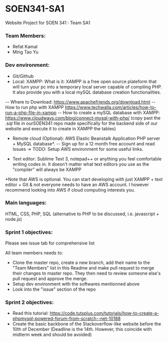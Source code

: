 # SOEN341-SA1
Website Project for SOEN 341 : Team SA1

### Team Members:
- Refat Kamal
- Ming Tao Yu

### Dev environment:
- Git/Github
- Local: XAMPP:
What is it: XAMPP is a free open source plateform that will turn your pc into a temporary local server capable of compiling PHP. It also provide you with a local mySQL database creation functionalities. 

-- Where to Download: https://www.apachefriends.org/download.html
-- How to run php with XAMPP https://www.techwalla.com/articles/how-to-run-a-php-file-in-xampp 
-- How to create a mySQL database with XAMPP: https://www.cloudways.com/blog/connect-mysql-with-php/ (copy past the .sql file in ourSOEN341 repo made specifically for the backend side of our website and execute it to create in XAMPP the tables)

- Remote cloud (Optional): AWS Elastic Beanstalk Application PHP server + MySQL database*. 
-- Sign up for a 12 month free account and read Issues -> TODO: Setup AWS environment for some useful links. 

- Text editor: Sublime Text 3, notepad++ or anything you feel comfortable writing codes in. It doesn't matter what text editors you use as the "compiler" will always be XAMPP

*Note that AWS is optional. You can start developing with just XAMPP + text editor + Git & not everyone needs to have an AWS account. I however recommend looking into AWS if cloud computing interests you. 

### Main languages: 
HTML, CSS, PHP, SQL (alternative to PHP to be discussed, i.e. javascript + node.js) 

### Sprint 1 objectives:

Please see issue tab for comprehensive list

All team members needs to:
- Clone the master repo, create a new branch, add their name to the "Team Members" list in this Readme and make pull request to merge their changes to master repo. They then need to review someone else's pull request and approve the merge. 
- Setup dev environment with the softwares mentionned above
- Look into the "issue" section of the repo 

### Sprint 2 objectives:
- Read this tutorial: https://code.tutsplus.com/tutorials/how-to-create-a-phpmysql-powered-forum-from-scratch--net-10188
- Create the basic backbone of the Stackoverflow-like website before the 10th of December (Deadline is the 14th. However, this coincide with midterm week and should be avoided) 

